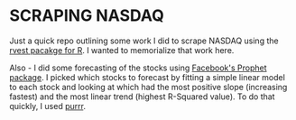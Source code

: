 # SCRAPING NASDAQ

Just a quick repo outlining some work I did to scrape NASDAQ using the 
[rvest pacakge for R](https://github.com/tidyverse/rvest). I wanted to 
memorialize that work here.

Also - I did some forecasting of the stocks using 
[Facebook's Prophet package](https://facebook.github.io/prophet/). I picked 
which stocks to forecast by fitting a simple linear model to each stock and 
looking at which had the most positive slope (increasing fastest) and the most 
linear trend (highest R-Squared value). To do that quickly, I used 
[purrr](https://purrr.tidyverse.org/).
